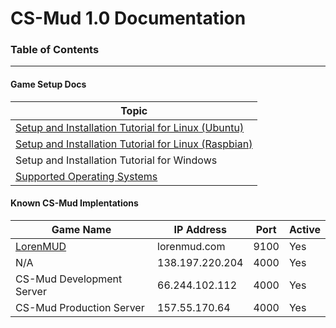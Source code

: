 # CS-Mud 1.0 Documentation

### Table of Contents
-----------------

#### Game Setup Docs

Topic |
--- |
[Setup and Installation Tutorial for Linux (Ubuntu)](setup-linux-ubuntu.md) |
[Setup and Installation Tutorial for Linux (Raspbian)](setup-linux-raspbian.md) |
Setup and Installation Tutorial for Windows |
[Supported Operating Systems](supported-operating-systems.md) |

#### Known CS-Mud Implentations

|Game Name|IP Address|Port|Active|
|---|---|---|---|
|[LorenMUD](http://www.lorenmud.com)|lorenmud.com|9100|Yes|
|N/A|138.197.220.204|4000|Yes|
|CS-Mud Development Server|66.244.102.112|4000|Yes|
|CS-Mud Production Server|157.55.170.64|4000|Yes|
